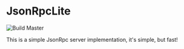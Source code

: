# JsonRpcLite

![Build Master](https://github.com/ithinkso117/JsonRpcLite/workflows/Build%20Master/badge.svg)

This is a simple JsonRpc server implementation, it's simple, but fast!
